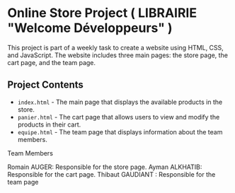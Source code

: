
# Online Store Project ( LIBRAIRIE "Welcome Développeurs" )

This project is part of a weekly task to create a website using HTML, CSS, and JavaScript. The website includes three main pages: the store page, the cart page, and the team page.

## Project Contents

- `index.html` - The main page that displays the available products in the store.
- `panier.html` - The cart page that allows users to view and modify the products in their cart.
- `equipe.html` - The team page that displays information about the team members.

  
Team Members

Romain AUGER: Responsible for the store page.
Ayman ALKHATIB: Responsible for the cart page.
Thibaut GAUDIANT : Responsible for the team page
